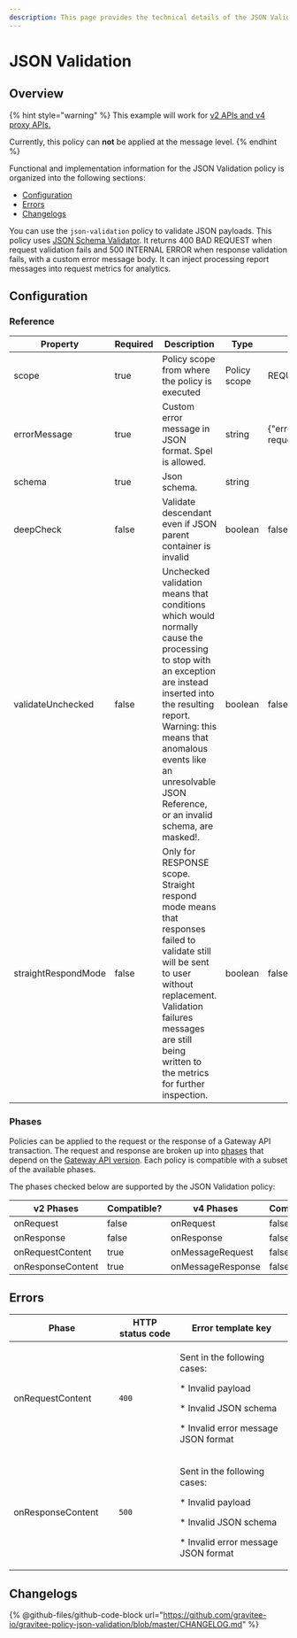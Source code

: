 ```yaml
---
description: This page provides the technical details of the JSON Validation policy
---
```


# JSON Validation

## Overview



{% hint style="warning" %}
This example will work for [v2 APIs and v4 proxy APIs.](../../overview/gravitee-api-definitions-and-execution-engines.md)

Currently, this policy can **not** be applied at the message level.
{% endhint %}

Functional and implementation information for the JSON Validation policy is organized into the following sections:

* [Configuration](template-policy-rework-structure-17.md#configuration)
* [Errors](template-policy-rework-structure-17.md#errors)
* [Changelogs](template-policy-rework-structure-17.md#changelogs)

You can use the `json-validation` policy to validate JSON payloads. This policy uses [JSON Schema Validator](https://github.com/java-json-tools/json-schema-validator). It returns 400 BAD REQUEST when request validation fails and 500 INTERNAL ERROR when response validation fails, with a custom error message body. It can inject processing report messages into request metrics for analytics.

## Configuration

### Reference

<table><thead><tr><th>Property</th><th data-type="checkbox">Required</th><th>Description</th><th>Type</th><th>Default</th></tr></thead><tbody><tr><td>scope</td><td>true</td><td>Policy scope from where the policy is executed</td><td>Policy scope</td><td>REQUEST_CONTENT</td></tr><tr><td>errorMessage</td><td>true</td><td>Custom error message in JSON format. Spel is allowed.</td><td>string</td><td>{"error":"Bad request"}</td></tr><tr><td>schema</td><td>true</td><td>Json schema.</td><td>string</td><td></td></tr><tr><td>deepCheck</td><td>false</td><td>Validate descendant even if JSON parent container is invalid</td><td>boolean</td><td>false</td></tr><tr><td>validateUnchecked</td><td>false</td><td>Unchecked validation means that conditions which would normally cause the processing to stop with an exception are instead inserted into the resulting report. Warning: this means that anomalous events like an unresolvable JSON Reference, or an invalid schema, are masked!.</td><td>boolean</td><td>false</td></tr><tr><td>straightRespondMode</td><td>false</td><td>Only for RESPONSE scope. Straight respond mode means that responses failed to validate still will be sent to user without replacement. Validation failures messages are still being written to the metrics for further inspection.</td><td>boolean</td><td>false</td></tr></tbody></table>

### Phases

Policies can be applied to the request or the response of a Gateway API transaction. The request and response are broken up into [phases](broken-reference) that depend on the [Gateway API version](../../overview/gravitee-api-definitions-and-execution-engines.md). Each policy is compatible with a subset of the available phases.

The phases checked below are supported by the JSON Validation policy:

<table data-full-width="false"><thead><tr><th width="202">v2 Phases</th><th width="139" data-type="checkbox">Compatible?</th><th width="198">v4 Phases</th><th data-type="checkbox">Compatible?</th></tr></thead><tbody><tr><td>onRequest</td><td>false</td><td>onRequest</td><td>false</td></tr><tr><td>onResponse</td><td>false</td><td>onResponse</td><td>false</td></tr><tr><td>onRequestContent</td><td>true</td><td>onMessageRequest</td><td>false</td></tr><tr><td>onResponseContent</td><td>true</td><td>onMessageResponse</td><td>false</td></tr></tbody></table>

## Errors

<table data-full-width="false"><thead><tr><th width="210">Phase</th><th width="171">HTTP status code</th><th width="387">Error template key</th></tr></thead><tbody><tr><td>onRequestContent</td><td><code>400</code></td><td><p>Sent in the following cases:</p><p>* Invalid payload</p><p>* Invalid JSON schema</p><p>* Invalid error message JSON format</p></td></tr><tr><td>onResponseContent</td><td><code>500</code></td><td><p>Sent in the following cases:</p><p>* Invalid payload</p><p>* Invalid JSON schema</p><p>* Invalid error message JSON format</p></td></tr></tbody></table>

## Changelogs

{% @github-files/github-code-block url="https://github.com/gravitee-io/gravitee-policy-json-validation/blob/master/CHANGELOG.md" %}
